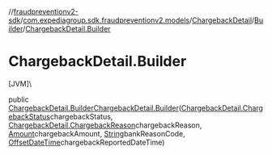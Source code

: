 //[fraudpreventionv2-sdk](../../../../index.md)/[com.expediagroup.sdk.fraudpreventionv2.models](../../index.md)/[ChargebackDetail](../index.md)/[Builder](index.md)/[ChargebackDetail.Builder](-chargeback-detail.-builder.md)

# ChargebackDetail.Builder

[JVM]\

public [ChargebackDetail.Builder](index.md)[ChargebackDetail.Builder](-chargeback-detail.-builder.md)([ChargebackDetail.ChargebackStatus](../-chargeback-status/index.md)chargebackStatus, [ChargebackDetail.ChargebackReason](../-chargeback-reason/index.md)chargebackReason, [Amount](../../-amount/index.md)chargebackAmount, [String](https://docs.oracle.com/javase/8/docs/api/java/lang/String.html)bankReasonCode, [OffsetDateTime](https://docs.oracle.com/javase/8/docs/api/java/time/OffsetDateTime.html)chargebackReportedDateTime)
